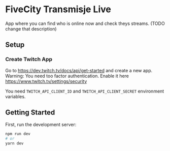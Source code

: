 # FiveCity Transmisje Live

App where you can find who is online now and check theys streams. (TODO change that description)

## Setup

### Create Twitch App
Go to <https://dev.twitch.tv/docs/api/get-started> and create a new app.
Warning: You need too factor authentication. Enable it here <https://www.twitch.tv/settings/security>

You need `TWITCH_API_CLIENT_ID` and `TWITCH_API_CLIENT_SECRET` environment variables.
## Getting Started

First, run the development server:

```bash
npm run dev
# or
yarn dev
```
